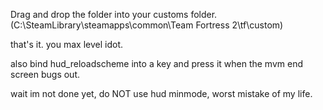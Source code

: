 Drag and drop the folder into your customs folder. (C:\SteamLibrary\steamapps\common\Team Fortress 2\tf\custom)

that's it. you max level idot.

also bind hud_reloadscheme into a key and press it when the mvm end screen bugs out.

wait im not done yet, do NOT use hud minmode, worst mistake of my life.
